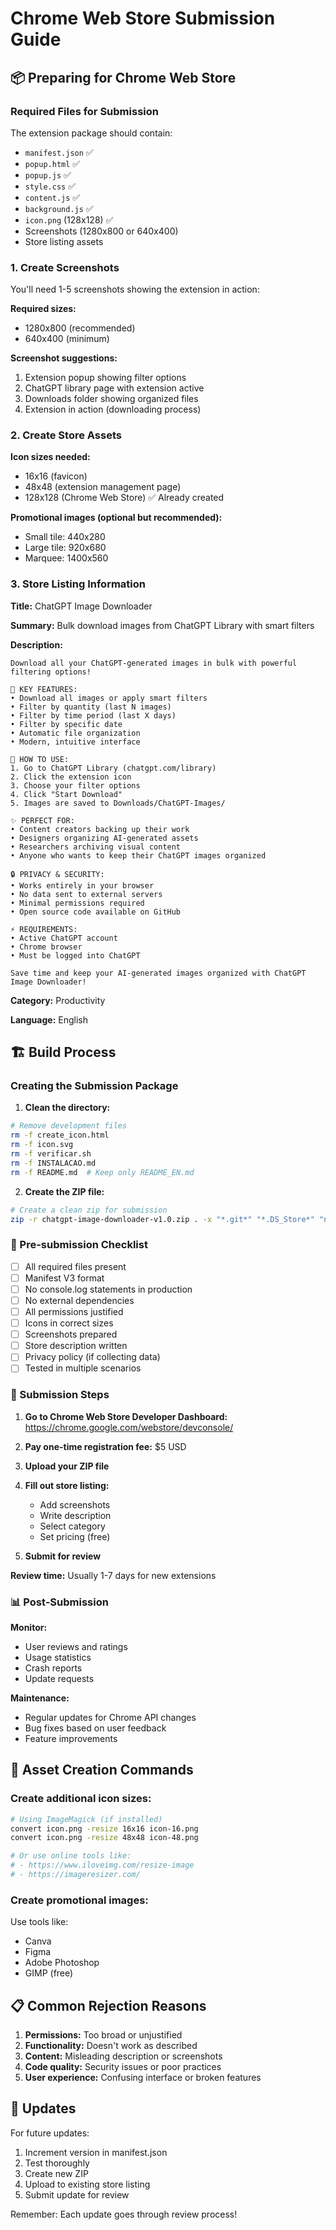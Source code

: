 # Chrome Web Store Submission Guide

## 📦 Preparing for Chrome Web Store

### Required Files for Submission

The extension package should contain:
- `manifest.json` ✅
- `popup.html` ✅
- `popup.js` ✅
- `style.css` ✅
- `content.js` ✅
- `background.js` ✅
- `icon.png` (128x128) ✅
- Screenshots (1280x800 or 640x400)
- Store listing assets

### 1. Create Screenshots

You'll need 1-5 screenshots showing the extension in action:

**Required sizes:**
- 1280x800 (recommended)
- 640x400 (minimum)

**Screenshot suggestions:**
1. Extension popup showing filter options
2. ChatGPT library page with extension active
3. Downloads folder showing organized files
4. Extension in action (downloading process)

### 2. Create Store Assets

**Icon sizes needed:**
- 16x16 (favicon)
- 48x48 (extension management page)
- 128x128 (Chrome Web Store) ✅ Already created

**Promotional images (optional but recommended):**
- Small tile: 440x280
- Large tile: 920x680
- Marquee: 1400x560

### 3. Store Listing Information

**Title:** ChatGPT Image Downloader

**Summary:** Bulk download images from ChatGPT Library with smart filters

**Description:**
```
Download all your ChatGPT-generated images in bulk with powerful filtering options!

🎯 KEY FEATURES:
• Download all images or apply smart filters
• Filter by quantity (last N images)
• Filter by time period (last X days)
• Filter by specific date
• Automatic file organization
• Modern, intuitive interface

🚀 HOW TO USE:
1. Go to ChatGPT Library (chatgpt.com/library)
2. Click the extension icon
3. Choose your filter options
4. Click "Start Download"
5. Images are saved to Downloads/ChatGPT-Images/

✨ PERFECT FOR:
• Content creators backing up their work
• Designers organizing AI-generated assets
• Researchers archiving visual content
• Anyone who wants to keep their ChatGPT images organized

🔒 PRIVACY & SECURITY:
• Works entirely in your browser
• No data sent to external servers
• Minimal permissions required
• Open source code available on GitHub

⚡ REQUIREMENTS:
• Active ChatGPT account
• Chrome browser
• Must be logged into ChatGPT

Save time and keep your AI-generated images organized with ChatGPT Image Downloader!
```

**Category:** Productivity

**Language:** English

## 🏗️ Build Process

### Creating the Submission Package

1. **Clean the directory:**
```bash
# Remove development files
rm -f create_icon.html
rm -f icon.svg
rm -f verificar.sh
rm -f INSTALACAO.md
rm -f README.md  # Keep only README_EN.md
```

2. **Create the ZIP file:**
```bash
# Create a clean zip for submission
zip -r chatgpt-image-downloader-v1.0.zip . -x "*.git*" "*.DS_Store*" "node_modules/*" "*.zip"
```

### 📝 Pre-submission Checklist

- [ ] All required files present
- [ ] Manifest V3 format
- [ ] No console.log statements in production
- [ ] No external dependencies
- [ ] All permissions justified
- [ ] Icons in correct sizes
- [ ] Screenshots prepared
- [ ] Store description written
- [ ] Privacy policy (if collecting data)
- [ ] Tested in multiple scenarios

### 🚀 Submission Steps

1. **Go to Chrome Web Store Developer Dashboard:**
   https://chrome.google.com/webstore/devconsole/

2. **Pay one-time registration fee:** $5 USD

3. **Upload your ZIP file**

4. **Fill out store listing:**
   - Add screenshots
   - Write description
   - Select category
   - Set pricing (free)

5. **Submit for review**

**Review time:** Usually 1-7 days for new extensions

### 📊 Post-Submission

**Monitor:**
- User reviews and ratings
- Usage statistics
- Crash reports
- Update requests

**Maintenance:**
- Regular updates for Chrome API changes
- Bug fixes based on user feedback
- Feature improvements

## 🎨 Asset Creation Commands

### Create additional icon sizes:
```bash
# Using ImageMagick (if installed)
convert icon.png -resize 16x16 icon-16.png
convert icon.png -resize 48x48 icon-48.png

# Or use online tools like:
# - https://www.iloveimg.com/resize-image
# - https://imageresizer.com/
```

### Create promotional images:
Use tools like:
- Canva
- Figma
- Adobe Photoshop
- GIMP (free)

## 📋 Common Rejection Reasons

1. **Permissions:** Too broad or unjustified
2. **Functionality:** Doesn't work as described
3. **Content:** Misleading description or screenshots
4. **Code quality:** Security issues or poor practices
5. **User experience:** Confusing interface or broken features

## 🔄 Updates

For future updates:
1. Increment version in manifest.json
2. Test thoroughly
3. Create new ZIP
4. Upload to existing store listing
5. Submit update for review

Remember: Each update goes through review process!
